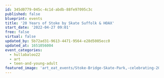 ```yaml
---
id: 345d0779-045c-4c1d-abdb-88fe97095c3c
published: false
blueprint: events
title: '20 Years of Stoke by Skate Suffolk & HOAX'
start_date: '2022-04-27 09:01'
free: false
virtual: false
updated_by: 5b72ad31-9613-4471-9564-e28d5005ecc0
updated_at: 1651056004
event_categories:
  - hullabaloo22
  - art
  - teen-and-young-adult
featured_image: 'art_eat_events/Stoke-Bridge-Skate-Park,-celebrating-20-years-on-the-28th-May,-photo-provided-by-Skate-Suffolk.jpg'
---
```


